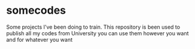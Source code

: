 # somecodes
Some projects I've been doing to train. 
This repository is been used to publish all my codes from University you can use them however you want and for whatever you want
